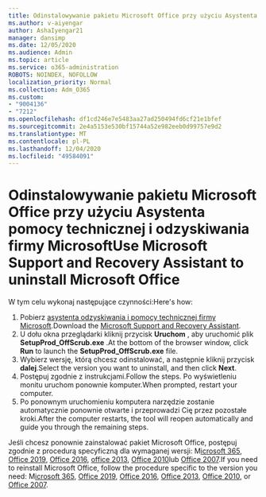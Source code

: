 ```yaml
---
title: Odinstalowywanie pakietu Microsoft Office przy użyciu Asystenta pomocy technicznej i odzyskiwania firmy Microsoft
ms.author: v-aiyengar
author: AshaIyengar21
manager: dansimp
ms.date: 12/05/2020
ms.audience: Admin
ms.topic: article
ms.service: o365-administration
ROBOTS: NOINDEX, NOFOLLOW
localization_priority: Normal
ms.collection: Adm_O365
ms.custom:
- "9004136"
- "7212"
ms.openlocfilehash: df1cd246e7e5483aa27ad250494fd6cf21e1bfef
ms.sourcegitcommit: 2e4a5153e530bf15744a52e982eeb0d99757e9d2
ms.translationtype: MT
ms.contentlocale: pl-PL
ms.lasthandoff: 12/04/2020
ms.locfileid: "49584091"
---
```

# <a name="use-microsoft-support-and-recovery-assistant-to-uninstall-microsoft-office"></a><span data-ttu-id="86199-102">Odinstalowywanie pakietu Microsoft Office przy użyciu Asystenta pomocy technicznej i odzyskiwania firmy Microsoft</span><span class="sxs-lookup"><span data-stu-id="86199-102">Use Microsoft Support and Recovery Assistant to uninstall Microsoft Office</span></span>

<span data-ttu-id="86199-103">W tym celu wykonaj następujące czynności:</span><span class="sxs-lookup"><span data-stu-id="86199-103">Here's how:</span></span>

1. <span data-ttu-id="86199-104">Pobierz [asystenta odzyskiwania i pomocy technicznej firmy Microsoft](https://go.microsoft.com/fwlink/?linkid=2139122).</span><span class="sxs-lookup"><span data-stu-id="86199-104">Download the [Microsoft Support and Recovery Assistant](https://go.microsoft.com/fwlink/?linkid=2139122).</span></span>
1. <span data-ttu-id="86199-105">U dołu okna przeglądarki kliknij przycisk **Uruchom** , aby uruchomić plik **SetupProd_OffScrub.exe** .</span><span class="sxs-lookup"><span data-stu-id="86199-105">At the bottom of the browser window, click **Run** to launch the **SetupProd_OffScrub.exe** file.</span></span>
1. <span data-ttu-id="86199-106">Wybierz wersję, którą chcesz odinstalować, a następnie kliknij przycisk **dalej**.</span><span class="sxs-lookup"><span data-stu-id="86199-106">Select the version you want to uninstall, and then click **Next**.</span></span>
1. <span data-ttu-id="86199-107">Postępuj zgodnie z instrukcjami.</span><span class="sxs-lookup"><span data-stu-id="86199-107">Follow the steps.</span></span> <span data-ttu-id="86199-108">Po wyświetleniu monitu uruchom ponownie komputer.</span><span class="sxs-lookup"><span data-stu-id="86199-108">When prompted, restart your computer.</span></span>
1. <span data-ttu-id="86199-109">Po ponownym uruchomieniu komputera narzędzie zostanie automatycznie ponownie otwarte i przeprowadzi Cię przez pozostałe kroki.</span><span class="sxs-lookup"><span data-stu-id="86199-109">After the computer restarts, the tool will reopen automatically and guide you through the remaining steps.</span></span>

<span data-ttu-id="86199-110">Jeśli chcesz ponownie zainstalować pakiet Microsoft Office, postępuj zgodnie z procedurą specyficzną dla wymaganej wersji: M[icrosoft 365](https://go.microsoft.com/fwlink/?linkid=2138843), [Office 2019](https://go.microsoft.com/fwlink/?linkid=2138843), [Office 2016](https://go.microsoft.com/fwlink/?linkid=2138919), [office 2013](https://go.microsoft.com/fwlink/?linkid=2138919), [Office 2010](https://go.microsoft.com/fwlink/?linkid=2139237)lub [Office 2007](https://go.microsoft.com/fwlink/?linkid=2138644).</span><span class="sxs-lookup"><span data-stu-id="86199-110">If you need to reinstall Microsoft Office, follow the procedure specific to the version you need: M[icrosoft 365](https://go.microsoft.com/fwlink/?linkid=2138843), [Office 2019](https://go.microsoft.com/fwlink/?linkid=2138843), [Office 2016](https://go.microsoft.com/fwlink/?linkid=2138919), [Office 2013](https://go.microsoft.com/fwlink/?linkid=2138919), [Office 2010](https://go.microsoft.com/fwlink/?linkid=2139237), or [Office 2007](https://go.microsoft.com/fwlink/?linkid=2138644).</span></span>